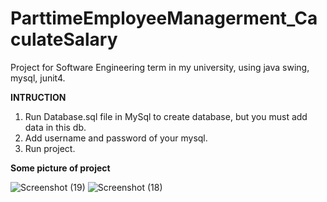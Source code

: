 # ParttimeEmployeeManagerment_CaculateSalary
Project for Software Engineering term in my university, using java swing, mysql, junit4.


**INTRUCTION**
1. Run Database.sql file in MySql to create database, but you must add data in this db.
2. Add username and password of your mysql.
3. Run project.

**Some picture of project**

![Screenshot (19)](https://user-images.githubusercontent.com/54373203/119431616-17824480-bd3d-11eb-8ee3-5c508ab282c1.png)
![Screenshot (18)](https://user-images.githubusercontent.com/54373203/119431623-1c46f880-bd3d-11eb-9c48-01f37707a9a7.png)
